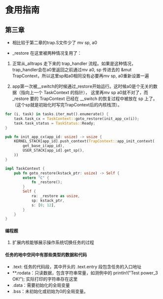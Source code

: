 # 食用指南

## 第三章

* 相比较于第二章的trap.S文件少了 mv sp, a0

* _restore 在这里被两种情况复用了：

 1. 正常从_alltraps 走下来的 trap_handler 流程。如果是这种情况，trap_handler会在a0里返回之前通过mv a0, sp
传进去的 &mut TrapContext，所以这里sp和a0相同没有必要再mv sp, a0重新设置一遍

 2. app第一次被__switch的时候通过_restore开始运行。这时候a0是个无关的数据（指向上一个 TaskContext 的指针），
这里再mv sp a0就不对了，而 _restore 要的 TrapContext 已经在 __switch 的恢复过程中被放在 sp 上了。
（这个sp就是初始化时写完TrapContext后的内核栈顶）。

```Rust
for (i, task) in tasks.iter_mut().enumerate() {
    task.task_cx = TaskContext::goto_restore(init_app_cx(i));
    task.task_status = TaskStatus::Ready;
}
```

```Rust
pub fn init_app_cx(app_id: usize) -> usize {
    KERNEL_STACK[app_id].push_context(TrapContext::app_init_context(
        get_base_i(app_id),
        USER_STACK[app_id].get_sp(),
    ))
}
```

```Rust
impl TaskContext {
    pub fn goto_restore(kstack_ptr: usize) -> Self {
        extern "C" {
            fn _restore();
        }
        Self {
            ra: _restore as usize,
            sp: kstack_ptr,
            s: [0; 12],
        }
    }
}
```

#### 编程题

1. 扩展内核能够展示操作系统切换任务的过程



#### 任务的地中空间中有那些类型的数据和代码

* .text: 任务的代码段，其中开头的 .text.entry 段包含任务的入口地址
* **.rodata：只读数据，包含字符串常量，如测例中的 println!("Test power_3 OK!"); 实际打印的字符串存在这里
* .data：需要初始化的全局变量
* .bss：未初始化或初始为0的全局变量。
